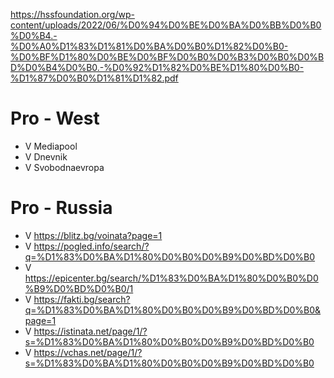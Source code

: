 https://hssfoundation.org/wp-content/uploads/2022/06/%D0%94%D0%BE%D0%BA%D0%BB%D0%B0%D0%B4.-%D0%A0%D1%83%D1%81%D0%BA%D0%B0%D1%82%D0%B0-%D0%BF%D1%80%D0%BE%D0%BF%D0%B0%D0%B3%D0%B0%D0%BD%D0%B4%D0%B0.-%D0%92%D1%82%D0%BE%D1%80%D0%B0-%D1%87%D0%B0%D1%81%D1%82.pdf

# Pro - West
- V Mediapool
- V Dnevnik
- V Svobodnaevropa

# Pro - Russia
- V https://blitz.bg/voinata?page=1
- V https://pogled.info/search/?q=%D1%83%D0%BA%D1%80%D0%B0%D0%B9%D0%BD%D0%B0
- V https://epicenter.bg/search/%D1%83%D0%BA%D1%80%D0%B0%D0%B9%D0%BD%D0%B0/1
- V https://fakti.bg/search?q=%D1%83%D0%BA%D1%80%D0%B0%D0%B9%D0%BD%D0%B0&page=1
- V https://istinata.net/page/1/?s=%D1%83%D0%BA%D1%80%D0%B0%D0%B9%D0%BD%D0%B0
- V https://vchas.net/page/1/?s=%D1%83%D0%BA%D1%80%D0%B0%D0%B9%D0%BD%D0%B0

